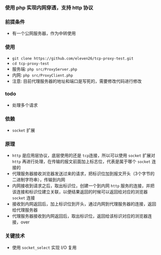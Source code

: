 ### 使用 php 实现内网穿透，支持 http 协议

### 前提条件
* 有一个公网服务器，作为中转使用

### 使用
* `git clone https://github.com/eleven26/tcp-proxy-test.git`
* `cd tcp-proxy-test`
* 服务端: `php src/ProxyServer.php`
* 内网: `php src/ProxyClient.php`
* 注意: 目前代理服务器的地址和端口是写死的，需要修改代码进行修改

### todo
* 处理多个请求

### 依赖
* `socket` 扩展

### 原理
* `http` 是应用层协议，底层使用的还是 `tcp`连接，所以可以使用 `socket` 扩展对 `http` 再进行处理，在传输的报文前面加上标志位，代表是属于哪个 `socket` 连接的
* 代理服务器接收浏览器发送过来的请求，把标识位加到报文开头（3个字节的二进制字符串），传输到内网
* 内网接收到请求之后，取出标识位，创建一个到内网 `http` 服务的连接，并把该连接和标识位建立关联，以便结果返回的时候可以返回给对应的浏览器 `socket` 连接
* 接收到内网返回后，加上标识位到开头，通过内网到代理服务器的连接，返回给代理服务器
* 代理服务器接收到内网返回后，取出标识位，返回给该标识对应的浏览器连接，over

### 关键技术
* 使用 `socket_select` 实现 I/O 复用
